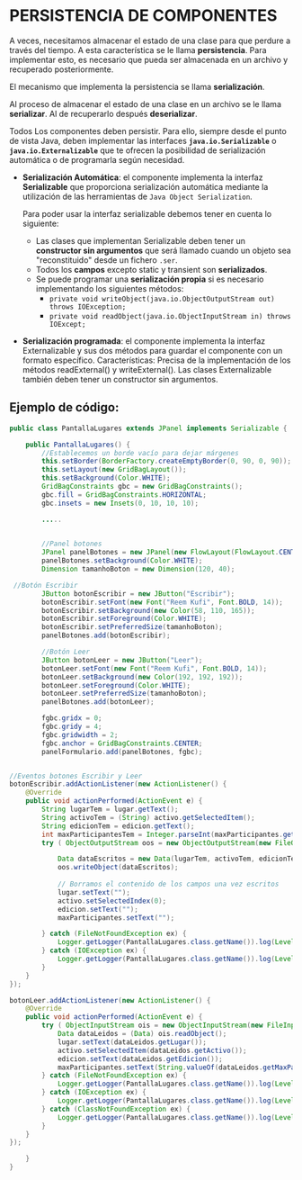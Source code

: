 # PERSISTENCIA DE COMPONENTES
A veces, necesitamos almacenar el estado de una clase para que perdure a través del tiempo. A esta característica se le llama **persistencia**. Para implementar esto, es necesario que pueda ser almacenada en un archivo y recuperado posteriormente.

El mecanismo que implementa la persistencia se llama **serialización**.

Al proceso de almacenar el estado de una clase en un archivo se le llama **serializar**. Al de recuperarlo después **deserializar**.

Todos Los componentes deben persistir. Para ello, siempre desde el punto de vista Java, deben implementar las interfaces **``java.io.Serializable``** o **``java.io.Externalizable``** que te ofrecen la posibilidad de serialización automática o de programarla según necesidad.

- **Serialización Automática**: el componente implementa la interfaz **Serializable** que proporciona serialización automática mediante la utilización de las herramientas de ``Java Object Serialization``.

    Para poder usar la interfaz serializable debemos tener en cuenta lo siguiente:
    - Las clases que implementan Serializable deben tener un **constructor sin argumentos** que será llamado cuando un objeto sea "reconstituido" desde un fichero ``.ser``.
    - Todos los **campos** excepto static y transient son **serializados**.
    - Se puede programar una **serialización propia** si es necesario implementando los siguientes métodos:
        - ``private void writeObject(java.io.ObjectOutputStream out) throws IOException;``
        - ``private void readObject(java.io.ObjectInputStream in) throws IOExcept;``

- **Serialización programada**: el componente implementa la interfaz Externalizable y sus dos métodos para guardar el componente con un formato específico. Características:
Precisa de la implementación de los métodos readExternal() y writeExternal().
Las clases Externalizable también deben tener un constructor sin argumentos.

## Ejemplo de código:

```java
public class PantallaLugares extends JPanel implements Serializable {

    public PantallaLugares() {
        //Establecemos un borde vacío para dejar márgenes
        this.setBorder(BorderFactory.createEmptyBorder(0, 90, 0, 90));
        this.setLayout(new GridBagLayout());
        this.setBackground(Color.WHITE);
        GridBagConstraints gbc = new GridBagConstraints();
        gbc.fill = GridBagConstraints.HORIZONTAL;
        gbc.insets = new Insets(0, 10, 10, 10);

        .....
        

        //Panel botones 
        JPanel panelBotones = new JPanel(new FlowLayout(FlowLayout.CENTER, 10, 0));
        panelBotones.setBackground(Color.WHITE);
        Dimension tamanhoBoton = new Dimension(120, 40);

 //Botón Escribir
        JButton botonEscribir = new JButton("Escribir");
        botonEscribir.setFont(new Font("Reem Kufi", Font.BOLD, 14));
        botonEscribir.setBackground(new Color(58, 110, 165));
        botonEscribir.setForeground(Color.WHITE);
        botonEscribir.setPreferredSize(tamanhoBoton);
        panelBotones.add(botonEscribir);

        //Botón Leer
        JButton botonLeer = new JButton("Leer");
        botonLeer.setFont(new Font("Reem Kufi", Font.BOLD, 14));
        botonLeer.setBackground(new Color(192, 192, 192));
        botonLeer.setForeground(Color.WHITE);
        botonLeer.setPreferredSize(tamanhoBoton);
        panelBotones.add(botonLeer);

        fgbc.gridx = 0;
        fgbc.gridy = 4;
        fgbc.gridwidth = 2;
        fgbc.anchor = GridBagConstraints.CENTER;
        panelFormulario.add(panelBotones, fgbc);


//Eventos botones Escribir y Leer
botonEscribir.addActionListener(new ActionListener() {
    @Override
    public void actionPerformed(ActionEvent e) {
        String lugarTem = lugar.getText();
        String activoTem = (String) activo.getSelectedItem();
        String edicionTem = edicion.getText();
        int maxParticipantesTem = Integer.parseInt(maxParticipantes.getText());
        try ( ObjectOutputStream oos = new ObjectOutputStream(new FileOutputStream("registroAulas.txt"));) {

            Data dataEscritos = new Data(lugarTem, activoTem, edicionTem, maxParticipantesTem);
            oos.writeObject(dataEscritos);
            
            // Borramos el contenido de los campos una vez escritos
            lugar.setText("");
            activo.setSelectedIndex(0);
            edicion.setText("");
            maxParticipantes.setText("");

        } catch (FileNotFoundException ex) {
            Logger.getLogger(PantallaLugares.class.getName()).log(Level.SEVERE, null, ex);
        } catch (IOException ex) {
            Logger.getLogger(PantallaLugares.class.getName()).log(Level.SEVERE, null, ex);
        }
    }
});

botonLeer.addActionListener(new ActionListener() {
    @Override
    public void actionPerformed(ActionEvent e) {
        try ( ObjectInputStream ois = new ObjectInputStream(new FileInputStream("registroAulas.txt"));) {
            Data dataLeidos = (Data) ois.readObject();
            lugar.setText(dataLeidos.getLugar());
            activo.setSelectedItem(dataLeidos.getActivo());
            edicion.setText(dataLeidos.getEdicion());
            maxParticipantes.setText(String.valueOf(dataLeidos.getMaxParticipantes()));
        } catch (FileNotFoundException ex) {
            Logger.getLogger(PantallaLugares.class.getName()).log(Level.SEVERE, null, ex);
        } catch (IOException ex) {
            Logger.getLogger(PantallaLugares.class.getName()).log(Level.SEVERE, null, ex);
        } catch (ClassNotFoundException ex) {
            Logger.getLogger(PantallaLugares.class.getName()).log(Level.SEVERE, null, ex);
        }
    }
});

    }
}
```